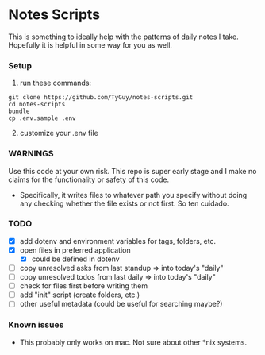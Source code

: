 # Notes Scripts

This is something to ideally help with the patterns of daily notes I take. Hopefully it is helpful in some way for you as well.

### Setup

1. run these commands:
```
git clone https://github.com/TyGuy/notes-scripts.git
cd notes-scripts
bundle
cp .env.sample .env
```

2. customize your .env file

### WARNINGS
Use this code at your own risk. This repo is super early stage and I make no claims for the functionality or safety of this code.
* Specifically, it writes files to whatever path you specify without doing any checking whether the file exists or not first. So ten cuidado.

### TODO
* [x] add dotenv and environment variables for tags, folders, etc.
* [x] open files in preferred application
  - [x] could be defined in dotenv
* [ ] copy unresolved asks from last standup => into today's "daily"
* [ ] copy unresolved todos from last daily => into today's "daily"
* [ ] check for files first before writing them
* [ ] add "init" script (create folders, etc.)
* [ ] other useful metadata (could be useful for searching maybe?)

### Known issues
* This probably only works on mac. Not sure about other *nix systems.
